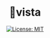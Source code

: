 <h1 align="center"> 🗻vista </h1>

<p align="center">

<a href="http://unlicense.org/">
<img src="https://img.shields.io/bower/l/vista" alt="License: MIT">
</a>

</p>


